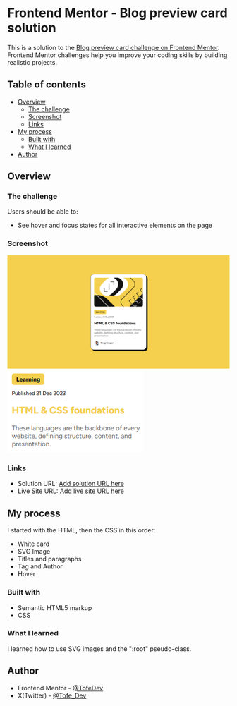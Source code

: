 # Frontend Mentor - Blog preview card solution

This is a solution to the [Blog preview card challenge on Frontend Mentor](https://www.frontendmentor.io/challenges/blog-preview-card-ckPaj01IcS). Frontend Mentor challenges help you improve your coding skills by building realistic projects.

## Table of contents

- [Overview](#overview)
  - [The challenge](#the-challenge)
  - [Screenshot](#screenshot)
  - [Links](#links)
- [My process](#my-process)
  - [Built with](#built-with)
  - [What I learned](#what-i-learned)
- [Author](#author)

## Overview

### The challenge

Users should be able to:

- See hover and focus states for all interactive elements on the page

### Screenshot

![Finished Website](/design/Screenshot%20Finished%20Project.png)
![State Active](/design/Screenshot%20Active%20State.png)

### Links

- Solution URL: [Add solution URL here](https://your-solution-url.com)
- Live Site URL: [Add live site URL here](https://your-live-site-url.com)

## My process

I started with the HTML, then the CSS in this order:

- White card
- SVG Image
- Titles and paragraphs
- Tag and Author
- Hover

### Built with

- Semantic HTML5 markup
- CSS

### What I learned

I learned how to use SVG images and the ":root" pseudo-class.

## Author

- Frontend Mentor - [@TofeDev](https://www.frontendmentor.io/profile/TofeDev)
- X(Twitter) - [@Tofe_Dev](https://www.twitter.com/Tofe_Dev)
